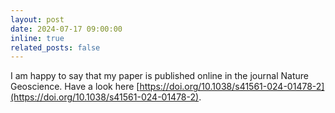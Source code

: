```yaml
---
layout: post
date: 2024-07-17 09:00:00
inline: true
related_posts: false
---
```


I am happy to say that my paper is published online in the journal Nature Geoscience. Have a look here [https://doi.org/10.1038/s41561-024-01478-2](https://doi.org/10.1038/s41561-024-01478-2).

